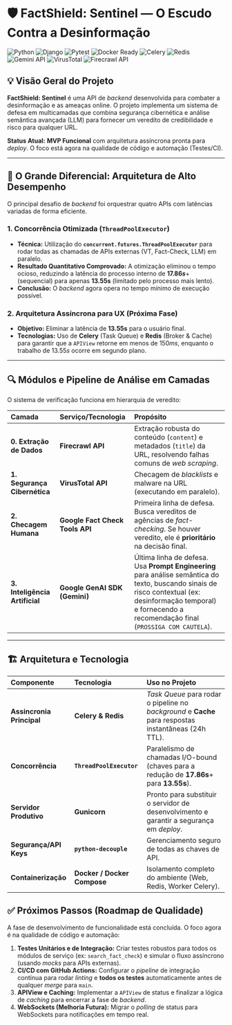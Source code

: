 # 🛡️ FactShield: Sentinel — O Escudo Contra a Desinformação
<div>
  <img src="https://img.shields.io/badge/Python-3.12+-blue?style=for-the-badge&logo=python&logoColor=white" alt="Python">
  <img src="https://img.shields.io/badge/Django-5.2-green?style=for-the-badge&logo=django&logoColor=white" alt="Django">
  <img src="https://img.shields.io/badge/Pytest-Testing-blueviolet?style=for-the-badge&logo=pytest&logoColor=white" alt="Pytest">
  <img src="https://img.shields.io/badge/Docker-Ready-blue?style=for-the-badge&logo=docker&logoColor=white" alt="Docker Ready">
  <img src="https://img.shields.io/badge/Queue-Celery-darkgreen?style=for-the-badge&logo=celery&logoColor=white" alt="Celery">
  <img src="https://img.shields.io/badge/Cache%2FBroker-Redis-red?style=for-the-badge&logo=redis&logoColor=white" alt="Redis">
  <img src="https://img.shields.io/badge/AI%20Analysis-Gemini%20API-informational?style=for-the-badge&logo=google&logoColor=white" alt="Gemini API">
  <img src="https://img.shields.io/badge/Security-VirusTotal-darkblue?style=for-the-badge&logo=virustotal&logoColor=white" alt="VirusTotal">
  <img src="https://img.shields.io/badge/Scraping-Firecrawl-orange?style=for-the-badge" alt="Firecrawl API">
</div>

## 💡 Visão Geral do Projeto

**FactShield: Sentinel** é uma API de *backend* desenvolvida para combater a desinformação e as ameaças online. O projeto implementa um sistema de defesa em multicamadas que combina segurança cibernética e análise semântica avançada (LLM) para fornecer um veredito de credibilidade e risco para qualquer URL.

**Status Atual:** **MVP Funcional** com arquitetura assíncrona pronta para *deploy*. O foco está agora na qualidade de código e automação (Testes/CI).

---

## 🚀 O Grande Diferencial: Arquitetura de Alto Desempenho

O principal desafio de *backend* foi orquestrar quatro APIs com latências variadas de forma eficiente.

### 1. Concorrência Otimizada (`ThreadPoolExecutor`)

* **Técnica:** Utilização do **`concurrent.futures.ThreadPoolExecutor`** para rodar todas as chamadas de APIs externas (VT, Fact-Check, LLM) em paralelo.
* **Resultado Quantitativo Comprovado:** A otimização eliminou o tempo ocioso, reduzindo a latência do processo interno de **$17.86s$**+ (sequencial) para apenas **$\mathbf{13.55s}$** (limitado pelo processo mais lento).
* **Conclusão:** O *backend* agora opera no tempo mínimo de execução possível.

### 2. Arquitetura Assíncrona para UX (Próxima Fase)

* **Objetivo:** Eliminar a latência de $\mathbf{13.55s}$ para o usuário final.
* **Tecnologias:** Uso de **Celery** (Task Queue) e **Redis** (Broker & Cache) para garantir que a `APIView` retorne em menos de $150ms$, enquanto o trabalho de $13.55s$ ocorre em segundo plano.

---

## 🔍 Módulos e Pipeline de Análise em Camadas

O sistema de verificação funciona em hierarquia de veredito:

| Camada | Serviço/Tecnologia | Propósito |
| :--- | :--- | :--- |
| **0. Extração de Dados** | **Firecrawl API** | Extração robusta do conteúdo (`content`) e metadados (`title`) da URL, resolvendo falhas comuns de *web scraping*. |
| **1. Segurança Cibernética** | **VirusTotal API** | Checagem de *blacklists* e malware na URL (executando em paralelo). |
| **2. Checagem Humana** | **Google Fact Check Tools API** | Primeira linha de defesa. Busca vereditos de agências de *fact-checking*. Se houver veredito, ele é **prioritário** na decisão final. |
| **3. Inteligência Artificial** | **Google GenAI SDK (Gemini)** | Última linha de defesa. Usa **Prompt Engineering** para análise semântica do texto, buscando sinais de risco contextual (ex: desinformação temporal) e fornecendo a recomendação final (`PROSSIGA COM CAUTELA`). |

---

## 🏗️ Arquitetura e Tecnologia

| Componente | Tecnologia | Uso no Projeto |
| :--- | :--- | :--- |
| **Assincronia Principal** | **Celery & Redis** | *Task Queue* para rodar o pipeline no *background* e **Cache** para respostas instantâneas (24h TTL). |
| **Concorrência** | **`ThreadPoolExecutor`** | Paralelismo de chamadas I/O-bound (chaves para a redução de $\mathbf{17.86s}$+ para $\mathbf{13.55s}$). |
| **Servidor Produtivo** | **Gunicorn** | Pronto para substituir o servidor de desenvolvimento e garantir a segurança em *deploy*. |
| **Segurança/API Keys** | **`python-decouple`** | Gerenciamento seguro de todas as chaves de API. |
| **Containerização** | **Docker / Docker Compose** | Isolamento completo do ambiente (Web, Redis, Worker Celery). |

## ✅ Próximos Passos (Roadmap de Qualidade)

A fase de desenvolvimento de funcionalidade está concluída. O foco agora é na qualidade de código e automação:

1.  **Testes Unitários e de Integração:** Criar testes robustos para todos os módulos de serviço (ex: `search_fact_check`) e simular o fluxo assíncrono (usando *mocks* para APIs externas).
2.  **CI/CD com GitHub Actions:** Configurar o *pipeline* de integração contínua para rodar *linting* e **todos os testes** automaticamente antes de qualquer *merge* para `main`.
3.  **APIView e Caching:** Implementar a `APIView` de status e finalizar a lógica de *caching* para encerrar a fase de *backend*.
4.  **WebSockets (Melhoria Futura):** Migrar o *polling* de status para WebSockets para notificações em tempo real.

